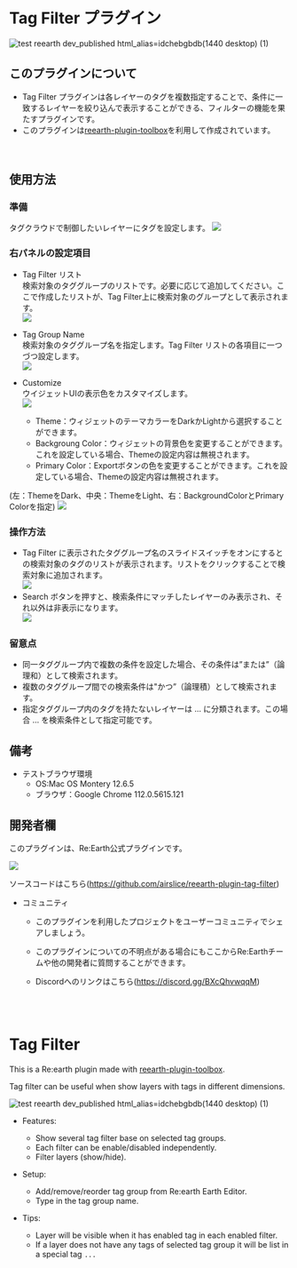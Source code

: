 # Tag Filter プラグイン

![test reearth dev_published html_alias=idchebgbdb(1440 desktop) (1)](https://user-images.githubusercontent.com/21994748/183280643-7f183826-d48a-4faa-a5f6-93089ca91867.png)

## このプラグインについて
- Tag Filter プラグインは各レイヤーのタグを複数指定することで、条件に一致するレイヤーを絞り込んで表示することができる、フィルターの機能を果たすプラグインです。<br>
- このプラグインは[reearth-plugin-toolbox](https://github.com/airslice/reearth-plugin-toolbox)を利用して作成されています。

　
## 使用方法

### 準備
タグクラウドで制御したいレイヤーにタグを設定します。
![](https://github.com/airslice/reearth-plugin-tag-filter/assets/13118515/d3e64733-61cf-4c3c-84a1-46493e23a00c)

### 右パネルの設定項目
- Tag Filter リスト<br>
   検索対象のタググループのリストです。必要に応じて追加してください。ここで作成したリストが、Tag Filter上に検索対象のグループとして表示されます。<br>
    ![](https://github.com/airslice/reearth-plugin-tag-filter/assets/13118515/0b20711e-6051-423c-a513-f82f396ae76a)
- Tag Group Name <br>
    検索対象のタググループ名を指定します。Tag Filter リストの各項目に一つづつ設定します。<br>
    ![](https://github.com/airslice/reearth-plugin-tag-filter/assets/13118515/3d40e6e0-b495-4d94-85e8-10e3683f7f2c)
- Customize <br>
    ウイジェットUIの表示色をカスタマイズします。<br>
    ![](https://github.com/airslice/reearth-plugin-tag-filter/assets/13118515/072c6eb2-a54e-4b18-a94a-50e842698427)
    
    - Theme：ウィジェットのテーマカラーをDarkかLightから選択することができます。
    - Backgroung Color：ウィジェットの背景色を変更することができます。これを設定している場合、Themeの設定内容は無視されます。
    - Primary Color：Exportボタンの色を変更することができます。これを設定している場合、Themeの設定内容は無視されます。


(左：ThemeをDark、中央：ThemeをLight、右：BackgroundColorとPrimary Colorを指定)
![](https://github.com/airslice/reearth-plugin-tag-filter/assets/13118515/49871b34-ac57-43c2-aaa1-346cc8615a4c)
    
### 操作方法
- Tag Filter に表示されたタググループ名のスライドスイッチをオンにするとの検索対象のタグのリストが表示されます。リストをクリックすることで検索対象に追加されます。<br>
![](https://github.com/airslice/reearth-plugin-tag-filter/assets/13118515/30b681e5-a9a8-4bd6-a714-0bb65371857b)
- Search ボタンを押すと、検索条件にマッチしたレイヤーのみ表示され、それ以外は非表示になります。<br>
![](https://github.com/airslice/reearth-plugin-tag-filter/assets/13118515/6adc854b-caf8-40d9-b77e-8ab3f06c35de)

### 留意点
- 同一タググループ内で複数の条件を設定した場合、その条件は”または”（論理和）として検索されます。
- 複数のタググループ間での検索条件は"かつ”（論理積）として検索されます。
- 指定タググループ内のタグを持たないレイヤーは ... に分類されます。この場合 ... を検索条件として指定可能です。

## 備考
- テストブラウザ環境
  - OS:Mac OS Montery 12.6.5
  - ブラウザ：Google Chrome 112.0.5615.121

## 開発者欄

このプラグインは、Re:Earth公式プラグインです。

 ![](https://eukarya-inc.github.io/reearth-plugin-shinsuiNavi/src/logo-3.png)

ソースコードはこちら(https://github.com/airslice/reearth-plugin-tag-filter)

- コミュニティ

  - このプラグインを利用したプロジェクトをユーザーコミュニティでシェアしましょう。

  - このプラグインについての不明点がある場合にもここからRe:Earthチームや他の開発者に質問することができます。

  - Discordへのリンクはこちら(https://discord.gg/BXcQhvwqqM)
<br>
<br>

# Tag Filter

This is a Re:earth plugin made with [reearth-plugin-toolbox](https://github.com/airslice/reearth-plugin-toolbox).

Tag filter can be useful when show layers with tags in different dimensions. 

![test reearth dev_published html_alias=idchebgbdb(1440 desktop) (1)](https://user-images.githubusercontent.com/21994748/183280643-7f183826-d48a-4faa-a5f6-93089ca91867.png)

- Features:
  - Show several tag filter base on selected tag groups.
  - Each filter can be enable/disabled independently.
  - Filter layers (show/hide).

- Setup:
  - Add/remove/reorder tag group from Re:earth Earth Editor.
  - Type in the tag group name.

- Tips:
  - Layer will be visible when it has enabled tag in each enabled filter.
  - If a layer does not have any tags of selected tag group it will be list in a special tag `...`
